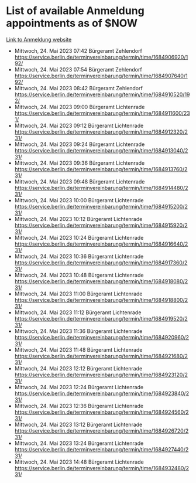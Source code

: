 # List of available Anmeldung appointments as of $NOW
[Link to Anmeldung website](https://service.berlin.de/terminvereinbarung/termin/tag.php?termin=1&anliegen[]=120686&dienstleisterlist=122210,122217,327316,122219,327312,122227,327314,122231,327346,122243,327348,122254,122252,329742,122260,329745,122262,329748,122271,327278,122273,327274,122277,327276,330436,122280,327294,122282,327290,122284,327292,122291,327270,122285,327266,122286,327264,122296,327268,150230,329760,122297,327286,122294,327284,122312,329763,122314,329775,122304,327330,122311,327334,122309,327332,317869,122281,327352,122279,329772,122283,122276,327324,122274,327326,122267,329766,122246,327318,122251,327320,122257,327322,122208,327298,122226,327300&herkunft=http%3A%2F%2Fservice.berlin.de%2Fdienstleistung%2F120686%2F)
- Mittwoch, 24. Mai 2023 07:42 Bürgeramt Zehlendorf https://service.berlin.de/terminvereinbarung/termin/time/1684906920/192/
- Mittwoch, 24. Mai 2023 07:54 Bürgeramt Zehlendorf https://service.berlin.de/terminvereinbarung/termin/time/1684907640/192/
- Mittwoch, 24. Mai 2023 08:42 Bürgeramt Zehlendorf https://service.berlin.de/terminvereinbarung/termin/time/1684910520/192/
- Mittwoch, 24. Mai 2023 09:00 Bürgeramt Lichtenrade https://service.berlin.de/terminvereinbarung/termin/time/1684911600/231/
- Mittwoch, 24. Mai 2023 09:12 Bürgeramt Lichtenrade https://service.berlin.de/terminvereinbarung/termin/time/1684912320/231/
- Mittwoch, 24. Mai 2023 09:24 Bürgeramt Lichtenrade https://service.berlin.de/terminvereinbarung/termin/time/1684913040/231/
- Mittwoch, 24. Mai 2023 09:36 Bürgeramt Lichtenrade https://service.berlin.de/terminvereinbarung/termin/time/1684913760/231/
- Mittwoch, 24. Mai 2023 09:48 Bürgeramt Lichtenrade https://service.berlin.de/terminvereinbarung/termin/time/1684914480/231/
- Mittwoch, 24. Mai 2023 10:00 Bürgeramt Lichtenrade https://service.berlin.de/terminvereinbarung/termin/time/1684915200/231/
- Mittwoch, 24. Mai 2023 10:12 Bürgeramt Lichtenrade https://service.berlin.de/terminvereinbarung/termin/time/1684915920/231/
- Mittwoch, 24. Mai 2023 10:24 Bürgeramt Lichtenrade https://service.berlin.de/terminvereinbarung/termin/time/1684916640/231/
- Mittwoch, 24. Mai 2023 10:36 Bürgeramt Lichtenrade https://service.berlin.de/terminvereinbarung/termin/time/1684917360/231/
- Mittwoch, 24. Mai 2023 10:48 Bürgeramt Lichtenrade https://service.berlin.de/terminvereinbarung/termin/time/1684918080/231/
- Mittwoch, 24. Mai 2023 11:00 Bürgeramt Lichtenrade https://service.berlin.de/terminvereinbarung/termin/time/1684918800/231/
- Mittwoch, 24. Mai 2023 11:12 Bürgeramt Lichtenrade https://service.berlin.de/terminvereinbarung/termin/time/1684919520/231/
- Mittwoch, 24. Mai 2023 11:36 Bürgeramt Lichtenrade https://service.berlin.de/terminvereinbarung/termin/time/1684920960/231/
- Mittwoch, 24. Mai 2023 11:48 Bürgeramt Lichtenrade https://service.berlin.de/terminvereinbarung/termin/time/1684921680/231/
- Mittwoch, 24. Mai 2023 12:12 Bürgeramt Lichtenrade https://service.berlin.de/terminvereinbarung/termin/time/1684923120/231/
- Mittwoch, 24. Mai 2023 12:24 Bürgeramt Lichtenrade https://service.berlin.de/terminvereinbarung/termin/time/1684923840/231/
- Mittwoch, 24. Mai 2023 12:36 Bürgeramt Lichtenrade https://service.berlin.de/terminvereinbarung/termin/time/1684924560/231/
- Mittwoch, 24. Mai 2023 13:12 Bürgeramt Lichtenrade https://service.berlin.de/terminvereinbarung/termin/time/1684926720/231/
- Mittwoch, 24. Mai 2023 13:24 Bürgeramt Lichtenrade https://service.berlin.de/terminvereinbarung/termin/time/1684927440/231/
- Mittwoch, 24. Mai 2023 14:48 Bürgeramt Lichtenrade https://service.berlin.de/terminvereinbarung/termin/time/1684932480/231/
